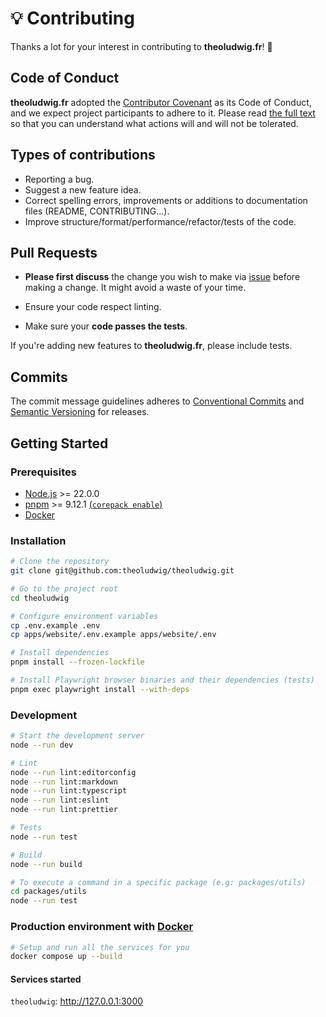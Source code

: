 # 💡 Contributing

Thanks a lot for your interest in contributing to **theoludwig.fr**! 🎉

## Code of Conduct

**theoludwig.fr** adopted the [Contributor Covenant](https://www.contributor-covenant.org/) as its Code of Conduct, and we expect project participants to adhere to it. Please read [the full text](./CODE_OF_CONDUCT.md) so that you can understand what actions will and will not be tolerated.

## Types of contributions

- Reporting a bug.
- Suggest a new feature idea.
- Correct spelling errors, improvements or additions to documentation files (README, CONTRIBUTING...).
- Improve structure/format/performance/refactor/tests of the code.

## Pull Requests

- **Please first discuss** the change you wish to make via [issue](https://github.com/theoludwig/theoludwig/issues) before making a change. It might avoid a waste of your time.

- Ensure your code respect linting.

- Make sure your **code passes the tests**.

If you're adding new features to **theoludwig.fr**, please include tests.

## Commits

The commit message guidelines adheres to [Conventional Commits](https://www.conventionalcommits.org/) and [Semantic Versioning](https://semver.org/) for releases.

## Getting Started

### Prerequisites

- [Node.js](https://nodejs.org/) >= 22.0.0
- [pnpm](https://pnpm.io/) >= 9.12.1 [(`corepack enable`)](https://nodejs.org/docs/latest-v22.x/api/corepack.html)
- [Docker](https://www.docker.com/)

### Installation

```sh
# Clone the repository
git clone git@github.com:theoludwig/theoludwig.git

# Go to the project root
cd theoludwig

# Configure environment variables
cp .env.example .env
cp apps/website/.env.example apps/website/.env

# Install dependencies
pnpm install --frozen-lockfile

# Install Playwright browser binaries and their dependencies (tests)
pnpm exec playwright install --with-deps
```

### Development

```sh
# Start the development server
node --run dev

# Lint
node --run lint:editorconfig
node --run lint:markdown
node --run lint:typescript
node --run lint:eslint
node --run lint:prettier

# Tests
node --run test

# Build
node --run build

# To execute a command in a specific package (e.g: packages/utils)
cd packages/utils
node --run test
```

### Production environment with [Docker](https://www.docker.com/)

```sh
# Setup and run all the services for you
docker compose up --build
```

#### Services started

`theoludwig`: <http://127.0.0.1:3000>
